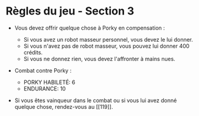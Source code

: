 # Règles du jeu - Section 3

- Vous devez offrir quelque chose à Porky en compensation :
  - Si vous avez un robot masseur personnel, vous devez le lui donner.
  - Si vous n'avez pas de robot masseur, vous pouvez lui donner 400 crédits.
  - Si vous ne donnez rien, vous devez l'affronter à mains nues.

- Combat contre Porky :
  - PORKY HABILETÉ: 6
  - ENDURANCE: 10

- Si vous êtes vainqueur dans le combat ou si vous lui avez donné quelque chose, rendez-vous au [[119]].